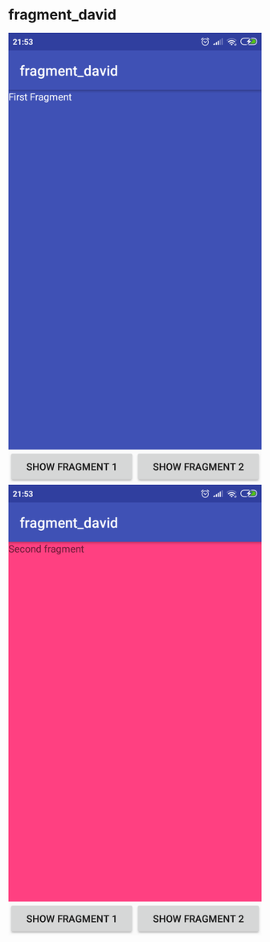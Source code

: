 # fragment_david
![alt text](https://github.com/mdavidpb/fragment_david/blob/master/first.png)
![alt text](https://github.com/mdavidpb/fragment_david/blob/master/second.png)

